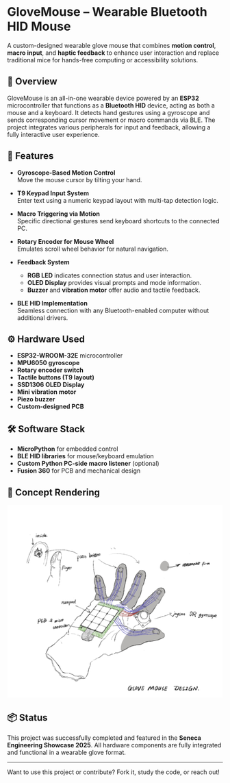 # GloveMouse – Wearable Bluetooth HID Mouse

A custom-designed wearable glove mouse that combines **motion control**, **macro input**, and **haptic feedback** to enhance user interaction and replace traditional mice for hands-free computing or accessibility solutions.

## 🔧 Overview

GloveMouse is an all-in-one wearable device powered by an **ESP32** microcontroller that functions as a **Bluetooth HID** device, acting as both a mouse and a keyboard. It detects hand gestures using a gyroscope and sends corresponding cursor movement or macro commands via BLE. The project integrates various peripherals for input and feedback, allowing a fully interactive user experience.

## 🎯 Features

- **Gyroscope-Based Motion Control**  
  Move the mouse cursor by tilting your hand.

- **T9 Keypad Input System**  
  Enter text using a numeric keypad layout with multi-tap detection logic.

- **Macro Triggering via Motion**  
  Specific directional gestures send keyboard shortcuts to the connected PC.

- **Rotary Encoder for Mouse Wheel**  
  Emulates scroll wheel behavior for natural navigation.

- **Feedback System**  
  - **RGB LED** indicates connection status and user interaction.  
  - **OLED Display** provides visual prompts and mode information.  
  - **Buzzer** and **vibration motor** offer audio and tactile feedback.

- **BLE HID Implementation**  
  Seamless connection with any Bluetooth-enabled computer without additional drivers.

## ⚙️ Hardware Used

- **ESP32-WROOM-32E** microcontroller  
- **MPU6050 gyroscope**  
- **Rotary encoder switch**  
- **Tactile buttons (T9 layout)**  
- **SSD1306 OLED Display**  
- **Mini vibration motor**  
- **Piezo buzzer**  
- **Custom-designed PCB**

## 🛠️ Software Stack

- **MicroPython** for embedded control  
- **BLE HID libraries** for mouse/keyboard emulation  
- **Custom Python PC-side macro listener** (optional)  
- **Fusion 360** for PCB and mechanical design

## 📸 Concept Rendering

![Concept Rendering](/rendrings/concept1.jpg)


## 📦 Status

This project was successfully completed and featured in the **Seneca Engineering Showcase 2025**. All hardware components are fully integrated and functional in a wearable glove format.

---

Want to use this project or contribute? Fork it, study the code, or reach out!
